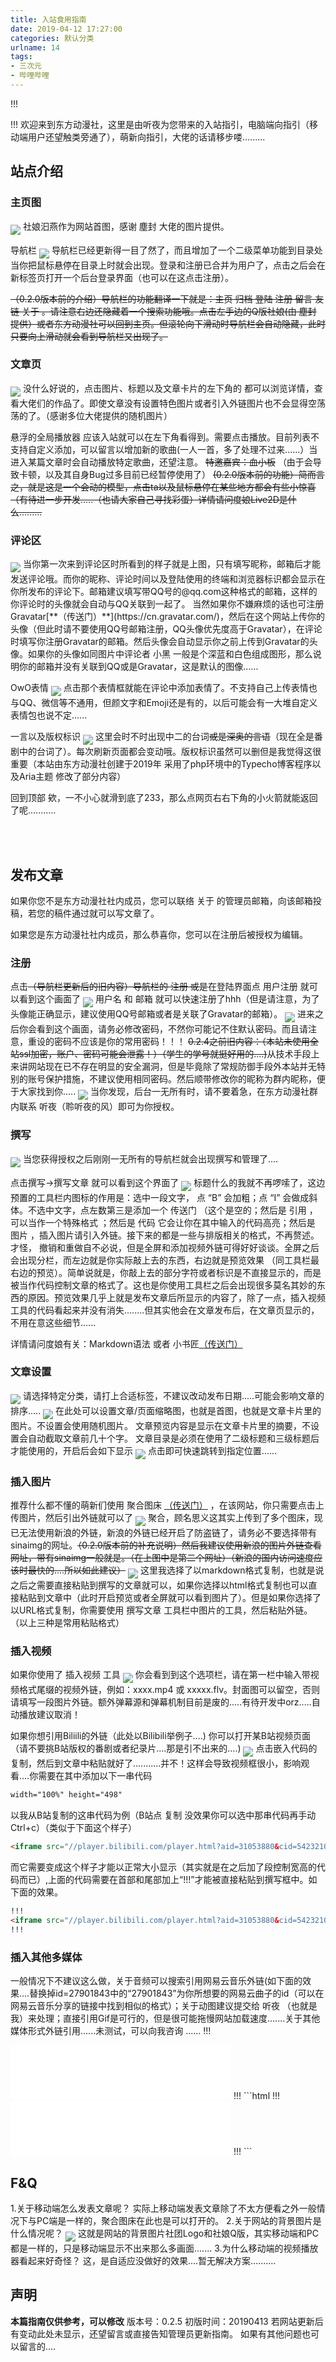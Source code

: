 ```yaml
---
title: 入站食用指南
date: 2019-04-12 17:27:00
categories: 默认分类
urlname: 14
tags:
- 三次元
- 哔哩哔哩
---
```

<!--markdown-->!!!
<script src="https://cdn.jsdelivr.net/gh/sldarkwd/build@1ea975b/usr/themes/Aria/assets/js/webpjs-0.0.2.min.js"></script>
!!!
欢迎来到东方动漫社，这里是由听夜为您带来的入站指引，电脑端向指引（移动端用户还望触类旁通了），萌新向指引，大佬的话请移步喽.........

## 站点介绍

### 主页图

<img src="https://cdn.jsdelivr.net/gh/sldarkwd/pictures@36610e1/th/14/14-1.webp" align="middle" no-lazyload no-fancybox>
社娘汩燕作为网站首图，感谢 塵封 大佬的图片提供。


导航栏
<img src="https://cdn.jsdelivr.net/gh/sldarkwd/pictures@36610e1/th/14/14-2.webp" align="middle" no-lazyload no-fancybox>
导航栏已经更新得一目了然了，而且增加了一个二级菜单功能到目录处当你把鼠标悬停在目录上时就会出现。登录和注册已合并为用户了，点击之后会在新标签页打开一个后台登录界面（也可以在这点击注册）。

~~（0.2.0版本前的介绍）导航栏的功能翻译一下就是：主页 归档 登陆 注册 留言 友链 关于 。请注意右边还隐藏着一个搜索功能哦。点击左手边的Q版社娘(由 塵封 提供）或者东方动漫社可以回到主页。但滚轮向下滑动时导航栏会自动隐藏，此时只要向上滑动就会看到导航栏又出现了。~~

### 文章页

<img src="https://cdn.jsdelivr.net/gh/sldarkwd/pictures@36610e1/th/14/14-3.webp" align="middle" no-lazyload no-fancybox>
没什么好说的，点击图片、标题以及文章卡片的左下角的<i class="iconfont icon-aria-more"></i> <i class="iconfont icon-aria-more"></i>都可以浏览详情，查看大佬们的作品了。即使文章没有设置特色图片或者引入外链图片也不会显得空荡荡的了。（感谢多位大佬提供的随机图片）

悬浮的全局播放器
应该入站就可以在左下角看得到。需要点击播放。目前列表不支持自定义添加，可以留言以增加新的歌曲(一人一首，多了处理不过来......）当进入某篇文章时会自动播放特定歌曲，还望注意。
~~特邀嘉宾：血小板~~
（由于会导致卡顿，以及其自身Bug过多目前已经暂停使用了）
~~(0.2.0版本前的功能）简而言之，就是这是一个会动的模型，点击ta以及鼠标悬停在某些地方都会有些小惊喜（有待进一步开发.....（也请大家自己寻找彩蛋）详情请问度娘Live2D是什么.........~~

### 评论区

<img src="https://cdn.jsdelivr.net/gh/sldarkwd/pictures@36610e1/th/14/14-5.webp" align="middle" no-lazyload no-fancybox>
当你第一次来到评论区时所看到的样子就是上图，只有填写昵称，邮箱后才能发送评论哦。而你的昵称、评论时间以及登陆使用的终端和浏览器标识都会显示在你所发布的评论下。邮箱建议填写带QQ号的@qq.com这种格式的邮箱，这样的你评论时的头像就会自动与QQ关联到一起了。
当然如果你不嫌麻烦的话也可注册Gravatar[**（传送门）**](https://cn.gravatar.com/)，然后在这个网站上传你的头像（但此时请不要使用QQ号邮箱注册，QQ头像优先度高于Gravatar），在评论时填写你注册Gravatar的邮箱。然后头像会自动显示你之前上传到Gravatar的头像。如果你的头像如同图片中评论者 小黑 一般是个深蓝和白色组成图形，那么说明你的邮箱并没有关联到QQ或是Gravatar，这是默认的图像......

OwO表情
<img src="https://cdn.jsdelivr.net/gh/sldarkwd/pictures@36610e1/th/14/14-6.webp" align="middle" no-lazyload no-fancybox>
点击那个表情框就能在评论中添加表情了。不支持自己上传表情也与QQ、微信等不通用，但颜文字和Emoji还是有的，以后可能会有一大堆自定义表情包也说不定......

一言以及版权标识
<img src="https://cdn.jsdelivr.net/gh/sldarkwd/pictures@36610e1/th/14/14-7.webp" align="middle" no-lazyload no-fancybox>
这里会时不时出现中二的台词~~或是深奥的言语~~（现在全是番剧中的台词了）。每次刷新页面都会变动哦。版权标识虽然可以删但是我觉得这很重要（本站由东方动漫社创建于2019年 采用了php环境中的Typecho博客程序以及Aria主题 修改了部分内容）

回到顶部
欸，一不小心就滑到底了233，那么点网页右右下角的小火箭就能返回了呢...........

<br /><br />

## 发布文章
如果你您不是东方动漫社社内成员，您可以联络 关于 的管理员邮箱，向该邮箱投稿，若您的稿件通过就可以写文章了。

如果您是东方动漫社社内成员，那么恭喜你，您可以在注册后被授权为编辑。

### 注册

点击~~（导航栏更新后的旧内容）导航栏的 注册 或是~~在登陆界面点 用户注册 就可以看到这个画面了
<img src="https://cdn.jsdelivr.net/gh/sldarkwd/pictures@36610e1/th/14/14-9.webp" align="middle" no-lazyload no-fancybox>
用户名 和 邮箱 就可以快速注册了hhh（但是请注意，为了头像能正确显示，建议使用QQ号邮箱或者是关联了Gravatar的邮箱）。
<img src="https://cdn.jsdelivr.net/gh/sldarkwd/pictures@36610e1/th/14/14-10.webp" align="middle" no-lazyload>
进来之后你会看到这个画面，请务必修改密码，不然你可能记不住默认密码。而且请注意，重设的密码不应该是你的常用密码！！！ ~~0.2.4之前旧内容：（本站未使用全站ssl加密，账户、密码可能会泄露！）（学生的学号就挺好用的....)~~从技术手段上来讲网站现在已不存在明显的安全漏洞，但是毕竟除了常规防御手段外本站并无特别的账号保护措施，不建议使用相同密码。然后顺带修改你的昵称为群内昵称，便于大家找到你.....
<img src="https://cdn.jsdelivr.net/gh/sldarkwd/pictures@36610e1/th/14/14-11.webp" align="middle" no-lazyload no-fancybox>
当你发现，后台一无所有时，请不要着急，在东方动漫社群内联系 听夜（聆听夜的风）即可为你授权。

### 撰写
<img src="https://cdn.jsdelivr.net/gh/sldarkwd/pictures@36610e1/th/14/14-12.webp" align="middle" no-lazyload no-fancybox>
当您获得授权之后刚刚一无所有的导航栏就会出现撰写和管理了....

点击撰写->撰写文章 就可以看到这个界面了
<img src="https://cdn.jsdelivr.net/gh/sldarkwd/pictures@36610e1/th/14/14-13.webp" align="middle" no-lazyload no-fancybox>
标题什么的我就不再啰嗦了，这边预置的工具栏内图标的作用是：选中一段文字， 点 “B” 会加粗；点 “I” 会做成斜体。不选中文字，点左数第三是添加一个 传送门 （这个是空的；然后是 引用 ，可以当作一个特殊格式 ；然后是 代码 它会让你在其中输入的代码高亮；然后是 图片 ，插入图片请引入外链。接下来的都是一些与排版相关的格式，不再赘述。 才怪， 撤销和重做自不必说，但是全屏和添加视频外链可得好好谈谈。全屏之后会出现分栏，而左边就是你实际敲上去的东西，右边就是预览效果 （同工具栏最右边的预览）。简单说就是，你敲上去的部分字符或者标识是不直接显示的，而是被当作代码控制文章的格式了。这也是你使用工具栏之后会出现很多莫名其妙的东西的原因。预览效果几乎上就是发布文章后所显示的内容了，除了一点，插入视频工具的代码看起来并没有消失........但其实他会在文章发布后，在文章页显示的，不用在意这些细节......

详情请问度娘有关：Markdown语法 或者 小书匠[（传送门）](http://markdown.xiaoshujiang.com/)

### 文章设置
<img src="https://cdn.jsdelivr.net/gh/sldarkwd/pictures@36610e1/th/14/14-19.webp" align="middle" no-lazyload no-fancybox>
请选择特定分类，请打上合适标签，不建议改动发布日期.....可能会影响文章的排序.....
<img src="https://cdn.jsdelivr.net/gh/sldarkwd/pictures@36610e1/th/14/14-20.webp" align="middle" no-lazyload no-fancybox>
在此处可以设置文章/页面缩略图，也就是首图，也就是文章卡片里的图片。不设置会使用随机图片。
文章预览内容是显示在文章卡片里的摘要，不设置会自动截取文章前几十个字。
文章目录是必须在使用了二级标题和三级标题后才能使用的，开启后会如下显示
<img src="https://cdn.jsdelivr.net/gh/sldarkwd/pictures@36610e1/th/14/14-21.webp" align="middle" no-lazyload no-fancybox>
点击即可快速跳转到指定位置......

### 插入图片
推荐什么都不懂的萌新们使用 聚合图床 [（传送门）](https://www.superbed.cn/) ，在该网站，你只需要点击上传图片，然后引出外链就可以了
<img src="https://cdn.jsdelivr.net/gh/sldarkwd/pictures@36610e1/th/14/14-16.webp" align="middle" no-lazyload no-fancybox>
聚合，顾名思义这其实上传到了多个图床，现已无法使用新浪的外链，新浪的外链已经开启了防盗链了，请务必不要选择带有sinaimg的网址。~~（0.2.0版本前的补充说明）然后我建议使用新浪的图片外链查看网址，带有sinaimg一般就是。（在上图中是第二个网址）（新浪的国内访问速度应该时最快的....所以如此建议）~~ 
<img src="https://cdn.jsdelivr.net/gh/sldarkwd/pictures@36610e1/th/14/14-17.webp" align="middle" no-lazyload no-fancybox>
这里我选择了以markdown格式复制，也就是说之后之需要直接粘贴到撰写的文章就可以，如果你选择以html格式复制也可以直接粘贴到文章中（此时开启预览或者全屏就可以看到图片了）。但是如果你选择了以URL格式复制，你需要使用 撰写文章 工具栏中图片的工具，然后粘贴外链。（以上三种是常用粘贴格式）

### 插入视频
如果你使用了 插入视频 工具
<img src="https://cdn.jsdelivr.net/gh/sldarkwd/pictures@36610e1/th/14/14-14.webp" align="middle" no-lazyload no-fancybox>
你会看到到这个选项栏，请在第一栏中输入带视频格式尾缀的视频外链，例如：xxxx.mp4 或 xxxxx.flv。封面图可以留空，否则请填写一段图片外链。额外弹幕源和弹幕机制目前是废的.....有待开发中orz.....自动播放建议取消！

如果你想引用Biliili的外链（此处以Bilibili举例子....)
你可以打开某B站视频页面（请不要挑B站版权的番剧或者纪录片....那是引不出来的....)
<img src="https://cdn.jsdelivr.net/gh/sldarkwd/pictures@36610e1/th/14/14-15.webp" align="middle" no-lazyload no-fancybox>
点击嵌入代码的复制，然后到文章中粘贴就好了...........并不！这样会导致视频框很小，影响观看....你需要在其中添加以下一串代码
``` html
width="100%" height="498"
```
以我从B站复制的这串代码为例（B站点 复制 没效果你可以选中那串代码再手动Ctrl+c）（类似于下面这个样子）
``` html
<iframe src="//player.bilibili.com/player.html?aid=31053880&cid=54232103&page=1" scrolling="no" border="0" frameborder="no" framespacing="0" allowfullscreen="true"> </iframe>
```
而它需要变成这个样子才能以正常大小显示（其实就是在之后加了段控制宽高的代码而已）,上面的代码需要在首部和尾部加上“!!!”才能被直接粘贴到撰写框中。如下面的效果。
``` html
!!!
<iframe src="//player.bilibili.com/player.html?aid=31053880&cid=54232103&page=1" scrolling="no" border="0" frameborder="no" framespacing="0" allowfullscreen="true" width="100%" height="498"> </iframe>
!!!
```

### 插入其他多媒体
一般情况下不建议这么做，关于音频可以搜索引用网易云音乐外链(如下面的效果....替换掉id=27901843中的“27901843”为你所想要的网易云曲子的id（可以在网易云音乐分享的链接中找到相似的格式）；关于动图建议提交给 听夜 （也就是我）来处理；直接引用Gif是可行的，但是很可能拖慢网站加载速度.......关于其他媒体形式外链引用......未测试，可以向我咨询 ......
!!!
<iframe frameborder="no" border="0" marginwidth="0" marginheight="0" width=353 height=86 src="//music.163.com/outchain/player?type=2&id=27901843&auto=0&height=66"></iframe>
!!!
```html
!!!
<iframe frameborder="no" border="0" marginwidth="0" marginheight="0" width=353 height=86 src="//music.163.com/outchain/player?type=2&id=27901843&auto=0&height=66"></iframe>
!!!
```

## F&Q
1.关于移动端怎么发表文章呢？
  实际上移动端发表文章除了不太方便看之外一般情况下与PC端是一样的，聚合图床在此也是可以打开的。
2.关于网站的背景图片是什么情况呢？
<img src="https://cdn.jsdelivr.net/gh/sldarkwd/pictures@36610e1/th/14/14-18.webp" align="middle" no-lazyload no-fancybox>
   这就是网站的背景图片社团Logo和社娘Q版，其实移动端和PC都是一样的，只是移动端显示不出来那么多画面.......
3.为什么移动端的视频播放器看起来好奇怪？
  这，是自适应没做好的效果....暂无解决方案..........
  

## 声明
**本篇指南仅供参考，可以修改**
版本号：0.2.5
初版时间：20190413 
若网站更新后有变动此处未显示，还望留言或直接告知管理员更新指南。
如果有其他问题也可以留言的....
